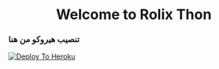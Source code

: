 <h1 align="center"><b>Welcome to Rolix Thon </b></h1>


### تنصيب هيروكو من هنا
[![Deploy To Heroku](https://www.herokucdn.com/deploy/button.svg)](https://heroku.com/deploy?template=https://github.com/RallsTeam/RALLS-PACCK)
